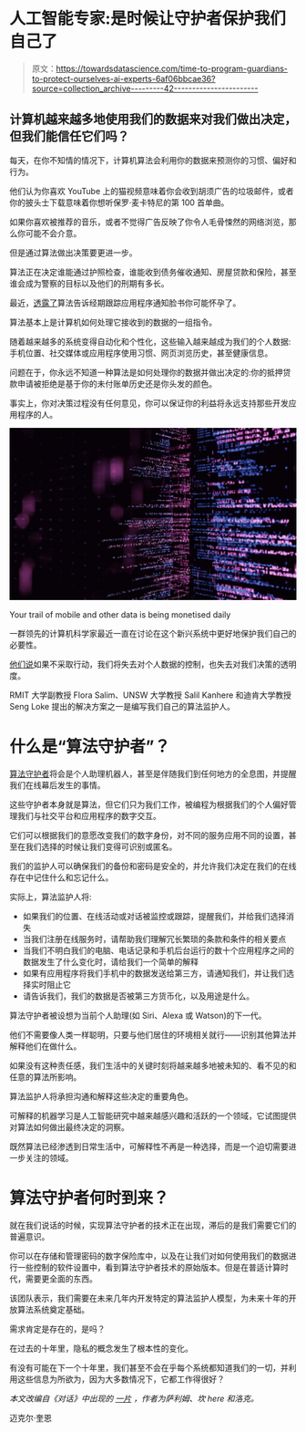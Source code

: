 # 人工智能专家:是时候让守护者保护我们自己了

> 原文：<https://towardsdatascience.com/time-to-program-guardians-to-protect-ourselves-ai-experts-6af06bbcae36?source=collection_archive---------42----------------------->

## 计算机越来越多地使用我们的数据来对我们做出决定，但我们能信任它们吗？

每天，在你不知情的情况下，计算机算法会利用你的数据来预测你的习惯、偏好和行为。

他们认为你喜欢 YouTube 上的猫视频意味着你会收到胡须广告的垃圾邮件，或者你的披头士下载意味着你想听保罗·麦卡特尼的第 100 首单曲。

如果你喜欢被推荐的音乐，或者不觉得广告反映了你令人毛骨悚然的网络浏览，那么你可能不会介意。

但是通过算法做出决策要更进一步。

算法正在决定谁能通过护照检查，谁能收到债务催收通知、房屋贷款和保险，甚至谁会成为警察的目标以及他们的刑期有多长。

最近，[透露了](https://mashable.com/article/flo-period-tracking-app-will-stop-sharing-data-with-facebook/#ewBHMwVaqsqr)算法告诉经期跟踪应用程序通知脸书你可能怀孕了。

算法基本上是计算机如何处理它接收到的数据的一组指令。

随着越来越多的系统变得自动化和个性化，这些输入越来越成为我们的个人数据:手机位置、社交媒体或应用程序使用习惯、网页浏览历史，甚至健康信息。

问题在于，你永远不知道一种算法是如何处理你的数据并做出决定的:你的抵押贷款申请被拒绝是基于你的未付账单历史还是你头发的颜色。

事实上，你对决策过程没有任何意见，你可以保证你的利益将永远支持那些开发应用程序的人。

![](img/5bb5ca4260cf0be5ea973043f993b874.png)

Your trail of mobile and other data is being monetised daily

一群领先的计算机科学家最近一直在讨论在这个新兴系统中更好地保护我们自己的必要性。

[他们说](https://ieeexplore.ieee.org/document/8371566)如果不采取行动，我们将失去对个人数据的控制，也失去对我们决策的透明度。

RMIT 大学副教授 Flora Salim、UNSW 大学教授 Salil Kanhere 和迪肯大学教授 Seng Loke 提出的解决方案之一是编写我们自己的算法监护人。

# 什么是“算法守护者”？

[算法守护者](https://ieeexplore.ieee.org/document/8371566/)将会是个人助理机器人，甚至是伴随我们到任何地方的全息图，并提醒我们在线幕后发生的事情。

这些守护者本身就是算法，但它们只为我们工作，被编程为根据我们的个人偏好管理我们与社交平台和应用程序的数字交互。

它们可以根据我们的意愿改变我们的数字身份，对不同的服务应用不同的设置，甚至在我们选择的时候让我们变得可识别或匿名。

我们的监护人可以确保我们的备份和密码是安全的，并允许我们决定在我们的在线存在中记住什么和忘记什么。

实际上，算法监护人将:

*   如果我们的位置、在线活动或对话被监控或跟踪，提醒我们，并给我们选择消失
*   当我们注册在线服务时，请帮助我们理解冗长繁琐的条款和条件的相关要点
*   当我们不明白我们的电脑、电话记录和手机后台运行的数十个应用程序之间的数据发生了什么变化时，请给我们一个简单的解释
*   如果有应用程序将我们手机中的数据发送给第三方，请通知我们，并让我们选择实时阻止它
*   请告诉我们，我们的数据是否被第三方货币化，以及用途是什么。

算法守护者被设想为当前个人助理(如 Siri、Alexa 或 Watson)的下一代。

他们不需要像人类一样聪明，只要与他们居住的环境相关就行——识别其他算法并解释他们在做什么。

如果没有这种责任感，我们生活中的关键时刻将越来越多地被未知的、看不见的和任意的算法所影响。

算法监护人将承担沟通和解释这些决定的重要角色。

可解释的机器学习是人工智能研究中越来越感兴趣和活跃的一个领域，它试图提供对算法如何做出最终决定的洞察。

既然算法已经渗透到日常生活中，可解释性不再是一种选择，而是一个迫切需要进一步关注的领域。

# 算法守护者何时到来？

就在我们说话的时候，实现算法守护者的技术正在出现，滞后的是我们需要它们的普遍意识。

你可以在存储和管理密码的数字保险库中，以及在让我们对如何使用我们的数据进行一些控制的软件设置中，看到算法守护者技术的原始版本。但是在普适计算时代，需要更全面的东西。

该团队表示，我们需要在未来几年内开发特定的算法监护人模型，为未来十年的开放算法系统奠定基础。

需求肯定是存在的，是吗？

在过去的十年里，隐私的概念发生了根本性的变化。

有没有可能在下一个十年里，我们甚至不会在乎每个系统都知道我们的一切，并利用这些信息为所欲为，因为大多数情况下，它都工作得很好？

*本文改编自《对话》中出现的* [*一片*](https://theconversation.com/your-period-tracking-app-could-tell-facebook-when-youre-pregnant-an-algorithmic-guardian-could-stop-it-111815) *，作者为萨利姆、坎 here 和洛克。*

迈克尔·奎恩